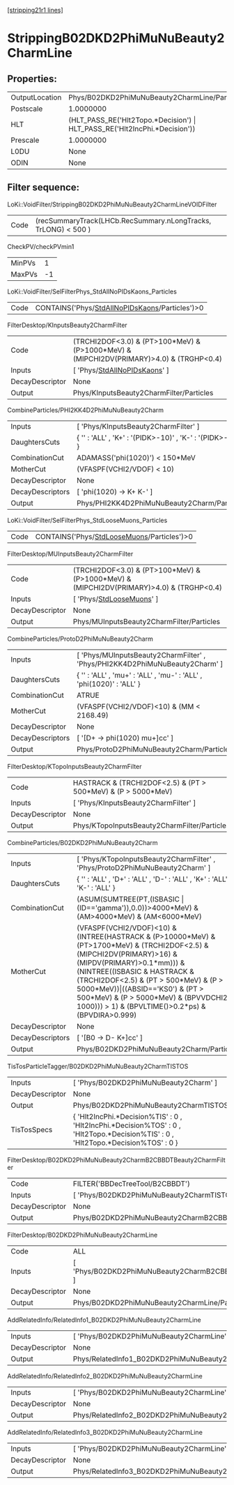 [[stripping21r1 lines]](./stripping21r1-index)

# StrippingB02DKD2PhiMuNuBeauty2CharmLine

## Properties:

|                |                                                                              |
|----------------|------------------------------------------------------------------------------|
| OutputLocation | Phys/B02DKD2PhiMuNuBeauty2CharmLine/Particles                                |
| Postscale      | 1.0000000                                                                    |
| HLT            | (HLT_PASS_RE('Hlt2Topo.\*Decision') \| HLT_PASS_RE('Hlt2IncPhi.\*Decision')) |
| Prescale       | 1.0000000                                                                    |
| L0DU           | None                                                                         |
| ODIN           | None                                                                         |

## Filter sequence:

LoKi::VoidFilter/StrippingB02DKD2PhiMuNuBeauty2CharmLineVOIDFilter

|      |                                                                |
|------|----------------------------------------------------------------|
| Code | (recSummaryTrack(LHCb.RecSummary.nLongTracks, TrLONG) \< 500 ) |

CheckPV/checkPVmin1

|        |     |
|--------|-----|
| MinPVs | 1   |
| MaxPVs | -1  |

LoKi::VoidFilter/SelFilterPhys_StdAllNoPIDsKaons_Particles

|      |                                                                                                      |
|------|------------------------------------------------------------------------------------------------------|
| Code | CONTAINS('Phys/[StdAllNoPIDsKaons](./stripping21r1-commonparticles-stdallnopidskaons)/Particles')\>0 |

FilterDesktop/KInputsBeauty2CharmFilter

|                 |                                                                                               |
|-----------------|-----------------------------------------------------------------------------------------------|
| Code            | (TRCHI2DOF\<3.0) & (PT\>100\*MeV) & (P\>1000\*MeV) & (MIPCHI2DV(PRIMARY)\>4.0) & (TRGHP\<0.4) |
| Inputs          | [ 'Phys/[StdAllNoPIDsKaons](./stripping21r1-commonparticles-stdallnopidskaons)' ]           |
| DecayDescriptor | None                                                                                          |
| Output          | Phys/KInputsBeauty2CharmFilter/Particles                                                      |

CombineParticles/PHI2KK4D2PhiMuNuBeauty2Charm

|                  |                                                              |
|------------------|--------------------------------------------------------------|
| Inputs           | [ 'Phys/KInputsBeauty2CharmFilter' ]                       |
| DaughtersCuts    | { '' : 'ALL' , 'K+' : '(PIDK\>-10)' , 'K-' : '(PIDK\>-10)' } |
| CombinationCut   | ADAMASS('phi(1020)') \< 150\*MeV                             |
| MotherCut        | (VFASPF(VCHI2/VDOF) \< 10)                                   |
| DecayDescriptor  | None                                                         |
| DecayDescriptors | [ 'phi(1020) -\> K+ K-' ]                                  |
| Output           | Phys/PHI2KK4D2PhiMuNuBeauty2Charm/Particles                  |

LoKi::VoidFilter/SelFilterPhys_StdLooseMuons_Particles

|      |                                                                                              |
|------|----------------------------------------------------------------------------------------------|
| Code | CONTAINS('Phys/[StdLooseMuons](./stripping21r1-commonparticles-stdloosemuons)/Particles')\>0 |

FilterDesktop/MUInputsBeauty2CharmFilter

|                 |                                                                                               |
|-----------------|-----------------------------------------------------------------------------------------------|
| Code            | (TRCHI2DOF\<3.0) & (PT\>100\*MeV) & (P\>1000\*MeV) & (MIPCHI2DV(PRIMARY)\>4.0) & (TRGHP\<0.4) |
| Inputs          | [ 'Phys/[StdLooseMuons](./stripping21r1-commonparticles-stdloosemuons)' ]                   |
| DecayDescriptor | None                                                                                          |
| Output          | Phys/MUInputsBeauty2CharmFilter/Particles                                                     |

CombineParticles/ProtoD2PhiMuNuBeauty2Charm

|                  |                                                                               |
|------------------|-------------------------------------------------------------------------------|
| Inputs           | [ 'Phys/MUInputsBeauty2CharmFilter' , 'Phys/PHI2KK4D2PhiMuNuBeauty2Charm' ] |
| DaughtersCuts    | { '' : 'ALL' , 'mu+' : 'ALL' , 'mu-' : 'ALL' , 'phi(1020)' : 'ALL' }          |
| CombinationCut   | ATRUE                                                                         |
| MotherCut        | (VFASPF(VCHI2/VDOF)\<10) & (MM \< 2168.49)                                    |
| DecayDescriptor  | None                                                                          |
| DecayDescriptors | [ '[D+ -\> phi(1020) mu+]cc' ]                                            |
| Output           | Phys/ProtoD2PhiMuNuBeauty2Charm/Particles                                     |

FilterDesktop/KTopoInputsBeauty2CharmFilter

|                 |                                                                   |
|-----------------|-------------------------------------------------------------------|
| Code            | HASTRACK & (TRCHI2DOF\<2.5) & (PT \> 500\*MeV) & (P \> 5000\*MeV) |
| Inputs          | [ 'Phys/KInputsBeauty2CharmFilter' ]                            |
| DecayDescriptor | None                                                              |
| Output          | Phys/KTopoInputsBeauty2CharmFilter/Particles                      |

CombineParticles/B02DKD2PhiMuNuBeauty2Charm

|                  |                                                                                                                                                                                                                                                                                                                                                                                      |
|------------------|--------------------------------------------------------------------------------------------------------------------------------------------------------------------------------------------------------------------------------------------------------------------------------------------------------------------------------------------------------------------------------------|
| Inputs           | [ 'Phys/KTopoInputsBeauty2CharmFilter' , 'Phys/ProtoD2PhiMuNuBeauty2Charm' ]                                                                                                                                                                                                                                                                                                       |
| DaughtersCuts    | { '' : 'ALL' , 'D+' : 'ALL' , 'D-' : 'ALL' , 'K+' : 'ALL' , 'K-' : 'ALL' }                                                                                                                                                                                                                                                                                                           |
| CombinationCut   | (ASUM(SUMTREE(PT,(ISBASIC \| (ID=='gamma')),0.0))\>4000\*MeV) & (AM\>4000\*MeV) & (AM\<6000\*MeV)                                                                                                                                                                                                                                                                                    |
| MotherCut        | (VFASPF(VCHI2/VDOF)\<10) & (INTREE(HASTRACK & (P\>10000\*MeV) & (PT\>1700\*MeV) & (TRCHI2DOF\<2.5) & (MIPCHI2DV(PRIMARY)\>16) & (MIPDV(PRIMARY)\>0.1\*mm))) & (NINTREE((ISBASIC & HASTRACK & (TRCHI2DOF\<2.5) & (PT \> 500\*MeV) & (P \> 5000\*MeV))\|((ABSID=='KS0') & (PT \> 500\*MeV) & (P \> 5000\*MeV) & (BPVVDCHI2 \> 1000))) \> 1) & (BPVLTIME()\>0.2\*ps) & (BPVDIRA\>0.999) |
| DecayDescriptor  | None                                                                                                                                                                                                                                                                                                                                                                                 |
| DecayDescriptors | [ '[B0 -\> D- K+]cc' ]                                                                                                                                                                                                                                                                                                                                                           |
| Output           | Phys/B02DKD2PhiMuNuBeauty2Charm/Particles                                                                                                                                                                                                                                                                                                                                            |

TisTosParticleTagger/B02DKD2PhiMuNuBeauty2CharmTISTOS

|                 |                                                                                                                                       |
|-----------------|---------------------------------------------------------------------------------------------------------------------------------------|
| Inputs          | [ 'Phys/B02DKD2PhiMuNuBeauty2Charm' ]                                                                                               |
| DecayDescriptor | None                                                                                                                                  |
| Output          | Phys/B02DKD2PhiMuNuBeauty2CharmTISTOS/Particles                                                                                       |
| TisTosSpecs     | { 'Hlt2IncPhi.\*Decision%TIS' : 0 , 'Hlt2IncPhi.\*Decision%TOS' : 0 , 'Hlt2Topo.\*Decision%TIS' : 0 , 'Hlt2Topo.\*Decision%TOS' : 0 } |

FilterDesktop/B02DKD2PhiMuNuBeauty2CharmB2CBBDTBeauty2CharmFilter

|                 |                                                                    |
|-----------------|--------------------------------------------------------------------|
| Code            | FILTER('BBDecTreeTool/B2CBBDT')                                    |
| Inputs          | [ 'Phys/B02DKD2PhiMuNuBeauty2CharmTISTOS' ]                      |
| DecayDescriptor | None                                                               |
| Output          | Phys/B02DKD2PhiMuNuBeauty2CharmB2CBBDTBeauty2CharmFilter/Particles |

FilterDesktop/B02DKD2PhiMuNuBeauty2CharmLine

|                 |                                                                  |
|-----------------|------------------------------------------------------------------|
| Code            | ALL                                                              |
| Inputs          | [ 'Phys/B02DKD2PhiMuNuBeauty2CharmB2CBBDTBeauty2CharmFilter' ] |
| DecayDescriptor | None                                                             |
| Output          | Phys/B02DKD2PhiMuNuBeauty2CharmLine/Particles                    |

AddRelatedInfo/RelatedInfo1_B02DKD2PhiMuNuBeauty2CharmLine

|                 |                                                            |
|-----------------|------------------------------------------------------------|
| Inputs          | [ 'Phys/B02DKD2PhiMuNuBeauty2CharmLine' ]                |
| DecayDescriptor | None                                                       |
| Output          | Phys/RelatedInfo1_B02DKD2PhiMuNuBeauty2CharmLine/Particles |

AddRelatedInfo/RelatedInfo2_B02DKD2PhiMuNuBeauty2CharmLine

|                 |                                                            |
|-----------------|------------------------------------------------------------|
| Inputs          | [ 'Phys/B02DKD2PhiMuNuBeauty2CharmLine' ]                |
| DecayDescriptor | None                                                       |
| Output          | Phys/RelatedInfo2_B02DKD2PhiMuNuBeauty2CharmLine/Particles |

AddRelatedInfo/RelatedInfo3_B02DKD2PhiMuNuBeauty2CharmLine

|                 |                                                            |
|-----------------|------------------------------------------------------------|
| Inputs          | [ 'Phys/B02DKD2PhiMuNuBeauty2CharmLine' ]                |
| DecayDescriptor | None                                                       |
| Output          | Phys/RelatedInfo3_B02DKD2PhiMuNuBeauty2CharmLine/Particles |
